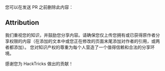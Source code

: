 您可以在发送 PR 之前删除此内容：

## Attribution
我们重视您的知识，并鼓励您分享内容。请确保您仅上传您拥有或已获得原作者分享权限的内容（在添加的文本中或您正在修改的页面末尾添加对作者的引用，或两者都添加）。 您对知识产权的尊重为每个人营造了一个值得信赖和合法的分享环境。

感谢您为 HackTricks 做出的贡献！
